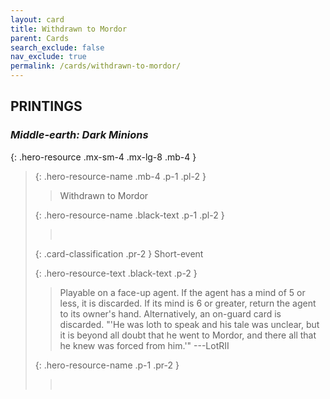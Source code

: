 ```yaml
---
layout: card
title: Withdrawn to Mordor
parent: Cards
search_exclude: false
nav_exclude: true
permalink: /cards/withdrawn-to-mordor/
---
```


## PRINTINGS


### _Middle-earth: Dark Minions_

{: .hero-resource .mx-sm-4 .mx-lg-8 .mb-4 }
> {: .hero-resource-name .mb-4 .p-1 .pl-2 }
> > <div class="card-mp"></div>
> > <div class="card-name">Withdrawn to Mordor</div>
>
> {: .hero-resource-name .black-text .p-1 .pl-2 }
> > &nbsp;
>
> {: .card-classification .pr-2 }
> Short-event
>
> {: .hero-resource-text .black-text .p-2 }
> > Playable on a face-up agent. If the agent has a mind of 5 or less, it is discarded. If its mind is 6 or greater, return the agent to its owner's hand. Alternatively, an on-guard card is discarded.  "'He was loth to speak and his tale was unclear, but it is beyond all doubt that he went to Mordor, and there all that he knew was forced from him.'" ---LotRII 
> 
> {: .hero-resource-name .p-1 .pr-2 }
> > <div class="card-shield"></div>
> > <div class="card-corruption">&nbsp;</div>
